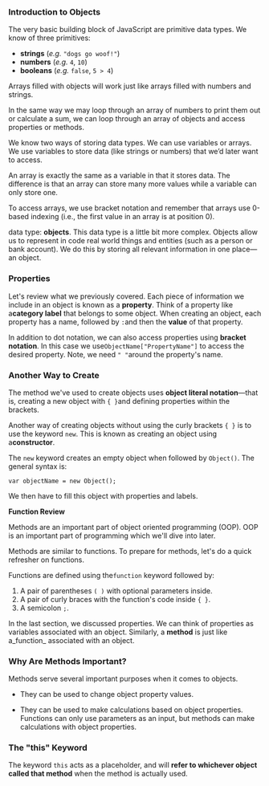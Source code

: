 ### Introduction to Objects

The very basic building block of JavaScript are primitive data types. We know of three primitives:

* **strings** \(_e.g._ `"dogs go woof!"`\)
* **numbers** \(_e.g._ `4`, `10`\)
* **booleans** \(_e.g._ `false`, `5 > 4`\)

Arrays filled with objects will work just like arrays filled with numbers and strings.

In the same way we may loop through an array of numbers to print them out or calculate a sum, we can loop through an array of objects and access properties or methods.

We know two ways of storing data types. We can use variables or arrays. We use variables to store data \(like strings or numbers\) that we’d later want to access.

An array is exactly the same as a variable in that it stores data. The difference is that an array can store many more values while a variable can only store one.

To access arrays, we use bracket notation and remember that arrays use 0-based indexing \(i.e., the first value in an array is at position 0\).

data type: **objects**. This data type is a little bit more complex. Objects allow us to represent in code real world things and entities \(such as a person or bank account\). We do this by storing all relevant information in one place—an object.

### Properties

Let's review what we previously covered. Each piece of information we include in an object is known as a **property**. Think of a property like a**category label** that belongs to some object. When creating an object, each property has a name, followed by `:`and then the **value** of that property.

In addition to dot notation, we can also access properties using **bracket notation**. In this case we use`ObjectName["PropertyName"]` to access the desired property. Note, we need `" "`around the property's name.

### **Another Way to Create**

The method we've used to create objects uses **object literal notation**—that is, creating a new object with `{ }`and defining properties within the brackets.

Another way of creating objects without using the curly brackets `{ }` is to use the keyword `new`. This is known as creating an object using a**constructor**.

The `new` keyword creates an empty object when followed by `Object()`. The general syntax is:

```
var objectName = new Object();

```

We then have to fill this object with properties and labels.

**Function Review**

Methods are an important part of object oriented programming \(OOP\). OOP is an important part of programming which we'll dive into later.

Methods are similar to functions. To prepare for methods, let's do a quick refresher on functions.

Functions are defined using the`function` keyword followed by:

1. A pair of parentheses `( )` with optional parameters inside.
2. A pair of curly braces with the function's code inside `{ }`.
3. A semicolon `;`.

In the last section, we discussed properties. We can think of properties as variables associated with an object. Similarly, a **method** is just like a_function_ associated with an object.

### **Why Are Methods Important?**

Methods serve several important purposes when it comes to objects.

* They can be used to change object property values.

* They can be used to make calculations based on object properties. Functions can only use parameters as an input, but methods can make calculations with object properties.


### **The "this" Keyword**



The keyword `this` acts as a placeholder, and will **refer to whichever object called that method** when the method is actually used.

